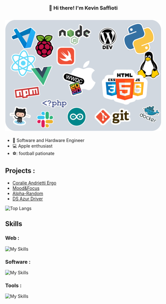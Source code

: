 <h3 align="center">👋 Hi there! I'm Kevin Saffioti</h3>

![Cover](https://github.com/kev0629/kev0629/blob/master/sticker.png)
---

- :briefcase: Software and Hardware Engineer
- :computer: Apple enthusiast
- ⚽: football pationate

## Projects :

- [Coralie Andrietti Ergo](https://github.com/kev0629/coralie-andrietti-ergo)
- [Mood&Focus](https://github.com/kev0629/Mood-Focus)
- [Alpha-Random](https://github.com/kev0629/Alpha_Random)
- [DS Azur Driver](https://github.com/kev0629/ds-azur-driver)

![Top Langs](https://github-readme-stats.vercel.app/api/top-langs/?username=anuraghazra&layout=compact)


## Skills 
### Web :
![My Skills](https://skillicons.dev/icons?i=nodejs,html,css,tailwind,ts,js,react,nextjs,vite,nodejs)
### Software :
![My Skills](https://skillicons.dev/icons?i=electron,c,cpp,swift,py)
### Tools :
![My Skills](https://skillicons.dev/icons?i=git,github,githubactions,linux,figma,gcp,vscode,bash,raspberrypi,docker,arduino&theme=dark)
